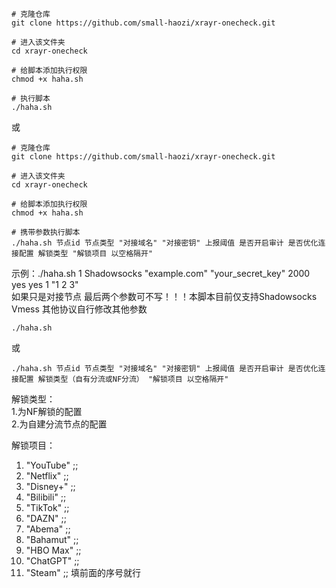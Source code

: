 ```
# 克隆仓库
git clone https://github.com/small-haozi/xrayr-onecheck.git

# 进入该文件夹
cd xrayr-onecheck

# 给脚本添加执行权限
chmod +x haha.sh
```
```
# 执行脚本
./haha.sh
```

或

```
# 克隆仓库
git clone https://github.com/small-haozi/xrayr-onecheck.git

# 进入该文件夹
cd xrayr-onecheck

# 给脚本添加执行权限
chmod +x haha.sh
```
```
# 携带参数执行脚本
./haha.sh 节点id 节点类型 "对接域名" "对接密钥" 上报阈值 是否开启审计 是否优化连接配置 解锁类型 "解锁项目 以空格隔开"
```
示例：./haha.sh 1 Shadowsocks "example.com" "your_secret_key" 2000 yes yes 1 "1 2 3"<br>
如果只是对接节点   最后两个参数可不写！！！本脚本目前仅支持Shadowsocks  Vmess   其他协议自行修改其他参数

```
./haha.sh
```
或
```
./haha.sh 节点id 节点类型 "对接域名" "对接密钥" 上报阈值 是否开启审计 是否优化连接配置 解锁类型（自有分流或NF分流） "解锁项目 以空格隔开"
```

解锁类型：<br>
1.为NF解锁的配置<br>
2.为自建分流节点的配置

解锁项目：
1)  "YouTube" ;;
2)  "Netflix" ;;
3)  "Disney+" ;;
4)  "Bilibili" ;;
5)  "TikTok" ;;
6)  "DAZN" ;;
7)  "Abema" ;;
8)  "Bahamut" ;;
9)  "HBO Max" ;;
10)  "ChatGPT" ;;
11)  "Steam" ;;
 填前面的序号就行
